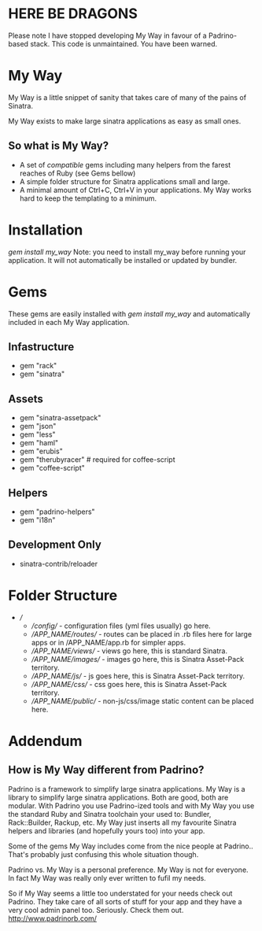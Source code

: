 HERE BE DRAGONS
===============
Please note I have stopped developing My Way in favour of a Padrino-based stack. This code is unmaintained. You have been warned.

My Way
======

My Way is a little snippet of sanity that takes care of many of the pains of Sinatra.

My Way exists to make large sinatra applications as easy as small ones.


So what is My Way?
------------------

* A set of *compatible* gems including many helpers from the farest reaches of Ruby (see Gems bellow)
* A simple folder structure for Sinatra applications small and large.
* A minimal amount of Ctrl+C, Ctrl+V in your applications. My Way works hard to keep the templating to a minimum.




Installation
============

*gem install my_way*
Note: you need to install my_way before running your application. It will not automatically be installed or updated by bundler.




Gems
====

These gems are easily installed with *gem install my_way* and automatically included in each My Way application.

Infastructure
--------------
* gem "rack"
* gem "sinatra"


Assets
------

* gem "sinatra-assetpack"
* gem "json"
* gem "less"
* gem "haml"
* gem "erubis"
* gem "therubyracer" # required for coffee-script
* gem "coffee-script"


Helpers
-------

* gem "padrino-helpers"
* gem "i18n"


Development Only
----------------

* sinatra-contrib/reloader




Folder Structure
================

* */*
  * */config/* - configuration files (yml files usually) go here.
  * */APP_NAME/routes/* - routes can be placed in .rb files here for large apps or in /APP_NAME/app.rb for simpler apps.
  * */APP_NAME/views/* - views go here, this is standard Sinatra.
  * */APP_NAME/images/* - images go here, this is Sinatra Asset-Pack territory.
  * */APP_NAME/js/* - js goes here, this is Sinatra Asset-Pack territory.
  * */APP_NAME/css/* - css goes here, this is Sinatra Asset-Pack territory.
  * */APP_NAME/public/* - non-js/css/image static content can be placed here.




Addendum
========

How is My Way different from Padrino?
-------------------------------------

Padrino is a framework to simplify large sinatra applications. My Way is a library to simplify large sinatra applications. Both are good, both are modular. With Padrino you use Padrino-ized tools and with My Way you use the standard Ruby and Sinatra toolchain your used to: Bundler, Rack::Builder, Rackup, etc. My Way just inserts all my favourite Sinatra helpers and libraries (and hopefully yours too) into your app.

Some of the gems My Way includes come from the nice people at Padrino.. That's probably just confusing this whole situation though.

Padrino vs. My Way is a personal preference. My Way is not for everyone. In fact My Way was really only ever written to fufil my needs.

So if My Way seems a little too understated for your needs check out Padrino. They take care of all sorts of stuff for your app and they have a very cool admin panel too. Seriously. Check them out. http://www.padrinorb.com/

